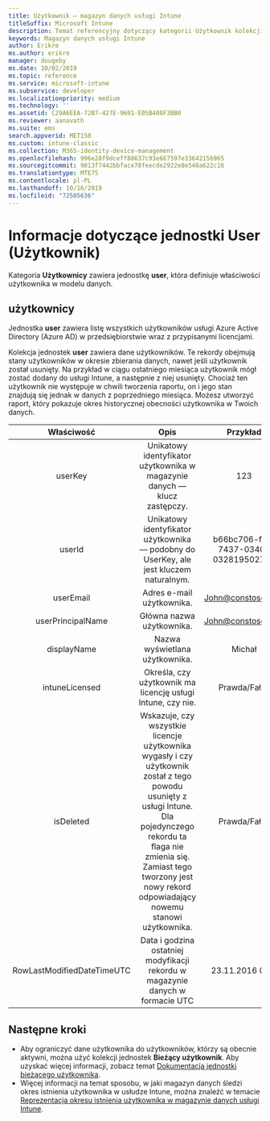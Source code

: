 ```yaml
---
title: Użytkownik — magazyn danych usługi Intune
titleSuffix: Microsoft Intune
description: Temat referencyjny dotyczący kategorii Użytkownik kolekcji jednostek w interfejsie API magazynu danych usługi Intune.
keywords: Magazyn danych usługi Intune
author: Erikre
ms.author: erikre
manager: dougeby
ms.date: 10/02/2019
ms.topic: reference
ms.service: microsoft-intune
ms.subservice: developer
ms.localizationpriority: medium
ms.technology: ''
ms.assetid: C29A6EEA-72B7-427E-9601-E05B408F3BB0
ms.reviewer: aanavath
ms.suite: ems
search.appverid: MET150
ms.custom: intune-classic
ms.collection: M365-identity-device-management
ms.openlocfilehash: 996e28f9dceff88637c93e667597e3364215b965
ms.sourcegitcommit: 9013f7442bbface78feecde2922e8e546a622c16
ms.translationtype: MTE75
ms.contentlocale: pl-PL
ms.lasthandoff: 10/16/2019
ms.locfileid: "72505636"
---
```

# <a name="reference-for-user-entity"></a>Informacje dotyczące jednostki User (Użytkownik)

Kategoria **Użytkownicy** zawiera jednostkę **user**, która definiuje właściwości użytkownika w modelu danych.

## <a name="users"></a>użytkownicy

Jednostka **user** zawiera listę wszystkich użytkowników usługi Azure Active Directory (Azure AD) w przedsiębiorstwie wraz z przypisanymi licencjami.

Kolekcja jednostek **user** zawiera dane użytkowników. Te rekordy obejmują stany użytkowników w okresie zbierania danych, nawet jeśli użytkownik został usunięty. Na przykład w ciągu ostatniego miesiąca użytkownik mógł zostać dodany do usługi Intune, a następnie z niej usunięty. Chociaż ten użytkownik nie występuje w chwili tworzenia raportu, on i jego stan znajdują się jednak w danych z poprzedniego miesiąca. Możesz utworzyć raport, który pokazuje okres historycznej obecności użytkownika w Twoich danych.

|          Właściwość          |                                                                                                           Opis                                                                                                          |                Przykład               |
|:--------------------------:|:------------------------------------------------------------------------------------------------------------------------------------------------------------------------------------------------------------------------------:|:------------------------------------:|
| userKey                    | Unikatowy identyfikator użytkownika w magazynie danych — klucz zastępczy.                                                                                                                                                         | 123                                  |
| userId                     | Unikatowy identyfikator użytkownika — podobny do UserKey, ale jest kluczem naturalnym.                                                                                                                                                    | b66bc706-ffff-7437-0340-032819502773 |
| userEmail                  | Adres e-mail użytkownika.                                                                                                                                                                                                     | John@constoso.com                    |
| userPrincipalName                        | Główna nazwa użytkownika.                                                                                                                                                                                               | John@constoso.com                    |
| displayName                | Nazwa wyświetlana użytkownika.                                                                                                                                                                                                      | Michał                                 |
| intuneLicensed             | Określa, czy użytkownik ma licencję usługi Intune, czy nie.                                                                                                                                                                              | Prawda/Fałsz                           |
| isDeleted                  | Wskazuje, czy wszystkie licencje użytkownika wygasły i czy użytkownik został z tego powodu usunięty z usługi Intune. Dla pojedynczego rekordu ta flaga nie zmienia się. Zamiast tego tworzony jest nowy rekord odpowiadający nowemu stanowi użytkownika. | Prawda/Fałsz                           |
| RowLastModifiedDateTimeUTC | Data i godzina ostatniej modyfikacji rekordu w magazynie danych w formacie UTC                                                                                                                                                 | 23.11.2016 0:00                      |


## <a name="next-steps"></a>Następne kroki
- Aby ograniczyć dane użytkownika do użytkowników, którzy są obecnie aktywni, można użyć kolekcji jednostek **Bieżący użytkownik**. Aby uzyskać więcej informacji, zobacz temat [Dokumentacja jednostki bieżącego użytkownika](../reports-ref-current-user.md).
- Więcej informacji na temat sposobu, w jaki magazyn danych śledzi okres istnienia użytkownika w usłudze Intune, można znaleźć w temacie [Reprezentacja okresu istnienia użytkownika w magazynie danych usługi Intune](reports-ref-user-timeline.md).
